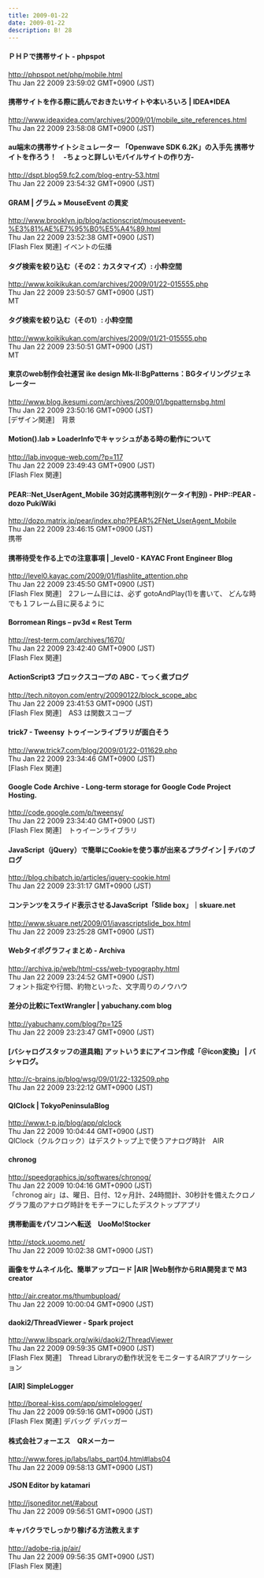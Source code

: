 ```yaml
---
title: 2009-01-22
date: 2009-01-22
description: B! 28
---
```


#### ＰＨＰで携帯サイト - phpspot
http://phpspot.net/php/mobile.html<br>
Thu Jan 22 2009 23:59:02 GMT+0900 (JST)<br>


#### 携帯サイトを作る際に読んでおきたいサイトや本いろいろ | IDEA*IDEA
http://www.ideaxidea.com/archives/2009/01/mobile_site_references.html<br>
Thu Jan 22 2009 23:58:08 GMT+0900 (JST)<br>


#### au端末の携帯サイトシミュレーター 「Openwave SDK 6.2K」の入手先 携帯サイトを作ろう！　-ちょっと詳しいモバイルサイトの作り方-
http://dspt.blog59.fc2.com/blog-entry-53.html<br>
Thu Jan 22 2009 23:54:32 GMT+0900 (JST)<br>


#### GRAM | グラム » MouseEvent の異変
http://www.brooklyn.jp/blog/actionscript/mouseevent-%E3%81%AE%E7%95%B0%E5%A4%89.html<br>
Thu Jan 22 2009 23:52:38 GMT+0900 (JST)<br>
[Flash Flex 関連]  イベントの伝播


#### タグ検索を絞り込む（その2：カスタマイズ）: 小粋空間
http://www.koikikukan.com/archives/2009/01/22-015555.php<br>
Thu Jan 22 2009 23:50:57 GMT+0900 (JST)<br>
MT


#### タグ検索を絞り込む（その1）: 小粋空間
http://www.koikikukan.com/archives/2009/01/21-015555.php<br>
Thu Jan 22 2009 23:50:51 GMT+0900 (JST)<br>
MT


#### 東京のweb制作会社運営 ike design Mk-II:BgPatterns：BGタイリングジェネレーター
http://www.blog.ikesumi.com/archives/2009/01/bgpatternsbg.html<br>
Thu Jan 22 2009 23:50:16 GMT+0900 (JST)<br>
[デザイン関連]　背景


#### Motion().lab » LoaderInfoでキャッシュがある時の動作について
http://lab.invogue-web.com/?p=117<br>
Thu Jan 22 2009 23:49:43 GMT+0900 (JST)<br>
[Flash Flex 関連]


#### PEAR::Net_UserAgent_Mobile 3G対応携帯判別(ケータイ判別)   - PHP::PEAR - dozo PukiWiki
http://dozo.matrix.jp/pear/index.php?PEAR%2FNet_UserAgent_Mobile<br>
Thu Jan 22 2009 23:46:15 GMT+0900 (JST)<br>
携帯


#### 携帯待受を作る上での注意事項 | _level0 - KAYAC Front Engineer Blog
http://level0.kayac.com/2009/01/flashlite_attention.php<br>
Thu Jan 22 2009 23:45:50 GMT+0900 (JST)<br>
[Flash Flex 関連]　2フレーム目には、必ず gotoAndPlay(1)を書いて、 どんな時でも１フレーム目に戻るように


####       Borromean Rings – pv3d «       Rest Term    
http://rest-term.com/archives/1670/<br>
Thu Jan 22 2009 23:42:40 GMT+0900 (JST)<br>
[Flash Flex 関連]


#### ActionScript3 ブロックスコープの ABC - てっく煮ブログ
http://tech.nitoyon.com/entry/20090122/block_scope_abc<br>
Thu Jan 22 2009 23:41:53 GMT+0900 (JST)<br>
[Flash Flex 関連]　AS3 は関数スコープ


#### trick7 - Tweensy トゥイーンライブラリが面白そう
http://www.trick7.com/blog/2009/01/22-011629.php<br>
Thu Jan 22 2009 23:34:46 GMT+0900 (JST)<br>
[Flash Flex 関連]


#### Google Code Archive - Long-term storage for Google Code Project Hosting.
http://code.google.com/p/tweensy/<br>
Thu Jan 22 2009 23:34:40 GMT+0900 (JST)<br>
[Flash Flex 関連]　トゥイーンライブラリ


#### JavaScript（jQuery）で簡単にCookieを使う事が出来るプラグイン | チバのブログ
http://blog.chibatch.jp/articles/jquery-cookie.html<br>
Thu Jan 22 2009 23:31:17 GMT+0900 (JST)<br>


#### コンテンツをスライド表示させるJavaScript「Slide box」｜skuare.net
http://www.skuare.net/2009/01/javascriptslide_box.html<br>
Thu Jan 22 2009 23:25:28 GMT+0900 (JST)<br>


#### Webタイポグラフィまとめ - Archiva
http://archiva.jp/web/html-css/web-typography.html<br>
Thu Jan 22 2009 23:24:52 GMT+0900 (JST)<br>
フォント指定や行間、約物といった、文字周りのノウハウ


#### 差分の比較にTextWrangler | yabuchany.com blog
http://yabuchany.com/blog/?p=125<br>
Thu Jan 22 2009 23:23:47 GMT+0900 (JST)<br>


#### [バシャログスタッフの道具箱] アットいうまにアイコン作成「＠icon変換」 | バシャログ。
http://c-brains.jp/blog/wsg/09/01/22-132509.php<br>
Thu Jan 22 2009 23:22:12 GMT+0900 (JST)<br>


#### QlClock  | TokyoPeninsulaBlog
http://www.t-p.jp/blog/app/qlclock<br>
Thu Jan 22 2009 10:04:44 GMT+0900 (JST)<br>
QlClock（クルクロック）はデスクトップ上で使うアナログ時計　AIR


#### chronog
http://speedgraphics.jp/softwares/chronog/<br>
Thu Jan 22 2009 10:04:16 GMT+0900 (JST)<br>
「chronog air」は、曜日、日付、12ヶ月計、24時間計、30秒計を備えたクロノグラフ風のアナログ時計をモチーフにしたデスクトップアプリ


#### 携帯動画をパソコンへ転送　UooMo!Stocker
http://stock.uoomo.net/<br>
Thu Jan 22 2009 10:02:38 GMT+0900 (JST)<br>


#### 画像をサムネイル化、簡単アップロード |AIR |Web制作からRIA開発まで M3 creator
http://air.creator.ms/thumbupload/<br>
Thu Jan 22 2009 10:00:04 GMT+0900 (JST)<br>


#### daoki2/ThreadViewer - Spark project
http://www.libspark.org/wiki/daoki2/ThreadViewer<br>
Thu Jan 22 2009 09:59:35 GMT+0900 (JST)<br>
[Flash Flex 関連]　Thread Libraryの動作状況をモニターするAIRアプリケーション


#### [AIR] SimpleLogger
http://boreal-kiss.com/app/simplelogger/<br>
Thu Jan 22 2009 09:59:16 GMT+0900 (JST)<br>
[Flash Flex 関連] デバッグ デバッガー


#### 株式会社フォーエス　QRメーカー
http://www.fores.jp/labs/labs_part04.html#labs04<br>
Thu Jan 22 2009 09:58:13 GMT+0900 (JST)<br>


#### JSON Editor by katamari
http://jsoneditor.net/#about<br>
Thu Jan 22 2009 09:56:51 GMT+0900 (JST)<br>


#### キャバクラでしっかり稼げる方法教えます
http://adobe-ria.jp/air/<br>
Thu Jan 22 2009 09:56:35 GMT+0900 (JST)<br>
[Flash Flex 関連]


